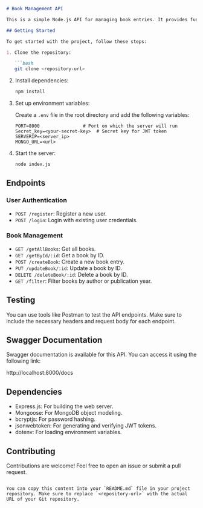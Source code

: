 
```markdown
# Book Management API

This is a simple Node.js API for managing book entries. It provides functionalities for user authentication, CRUD operations for managing books, and filtering books by author or publication year.

## Getting Started

To get started with the project, follow these steps:

1. Clone the repository:

   ```bash
   git clone <repository-url>
   ```

2. Install dependencies:

   ```bash
   npm install
   ```

3. Set up environment variables:

   Create a `.env` file in the root directory and add the following variables:

   ```plaintext
   PORT=8000                # Port on which the server will run
   Secret_key=<your-secret-key>  # Secret key for JWT token
   SERVERIP=<server_ip>
   MONGO_URL=<url>
   ```

4. Start the server:

   ```bash
   node index.js
   ```

## Endpoints

### User Authentication

- `POST /register`: Register a new user.
- `POST /login`: Login with existing user credentials.

### Book Management

- `GET /getAllBooks`: Get all books.
- `GET /getById/:id`: Get a book by ID.
- `POST /createBook`: Create a new book entry.
- `PUT /updateBook/:id`: Update a book by ID.
- `DELETE /deleteBook/:id`: Delete a book by ID.
- `GET /filter`: Filter books by author or publication year.

## Testing

You can use tools like Postman to test the API endpoints. Make sure to include the necessary headers and request body for each endpoint.

## Swagger Documentation
Swagger documentation is available for this API. You can access it using the following link:

http://localhost:8000/docs

## Dependencies

- Express.js: For building the web server.
- Mongoose: For MongoDB object modeling.
- bcryptjs: For password hashing.
- jsonwebtoken: For generating and verifying JWT tokens.
- dotenv: For loading environment variables.

## Contributing

Contributions are welcome! Feel free to open an issue or submit a pull request.

```

You can copy this content into your `README.md` file in your project repository. Make sure to replace `<repository-url>` with the actual URL of your Git repository.
